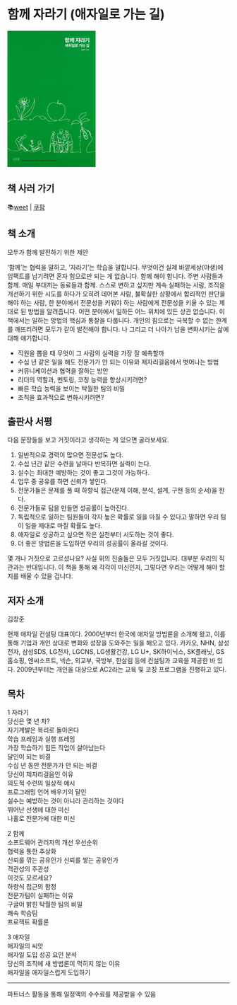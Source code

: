 # 함께 자라기 (애자일로 가는 길)

<img src="./9788966262335_L.jpg" width="200px" />

## 책 사러 가기

📚[weet](https://smartstore.naver.com/weetbook/products/4776861530)
|
[쿠팡](https://coupa.ng/bmPcut)

## 책 소개

모두가 함께 발전하기 위한 제안

‘함께’는 협력을 말하고, ‘자라기’는 학습을 말합니다. 무엇이건 실제 바깥세상(야생)에 임팩트를 남기려면 혼자 힘으로만 되는 게 없습니다. 함께 해야 합니다. 주변 사람들과 함께. 매일 부대끼는 동료들과 함께. 스스로 변하고 싶지만 계속 실패하는 사람, 조직을 개선하기 위한 시도를 하다가 오히려 데어본 사람, 불확실한 상황에서 합리적인 판단을 해야 하는 사람, 한 분야에서 전문성을 키워야 하는 사람에게 전문성을 키울 수 있는 제대로 된 방법을 알려줍니다. 어떤 분야에서 일하든 어느 위치에 있든 상관 없습니다. 이 책에서는 일하는 방법의 핵심과 통찰을 다룹니다. 개인의 힘으로는 극복할 수 없는 한계를 깨뜨리려면 모두가 같이 발전해야 합니다. 나 그리고 더 나아가 남을 변화시키는 삶에 대해 얘기합니다.

- 직원을 뽑을 때 무엇이 그 사람의 실력을 가장 잘 예측할까
- 수십 년 같은 일을 해도 전문가가 안 되는 이유와 제자리걸음에서 벗어나는 방법
- 커뮤니케이션과 협력을 잘하는 방안
- 리더의 역할과, 멘토링, 코칭 능력을 향상시키려면?
- 빠른 학습 능력을 보이는 탁월한 팀의 비밀
- 조직을 효과적으로 변화시키려면?

## 출판사 서평

다음 문장들을 보고 거짓이라고 생각하는 게 있으면 골라보세요.

1. 일반적으로 경력이 많으면 전문성도 높다.
2. 수십 년간 같은 수련을 날마다 반복하면 실력이 는다.
3. 실수는 최대한 예방하는 것이 좋고 그것이 가능하다.
4. 업무 중 공유를 하면 신뢰가 쌓인다.
5. 전문가들은 문제를 풀 때 하향식 접근(문제 이해, 분석, 설계, 구현 등의 순서)을 한다.
6. 전문가들로 팀을 만들면 성공률이 높아진다.
7. 독립적으로 일하는 팀원들이 각자 높은 확률로 일을 마칠 수 있다고 말하면 우리 팀이 일을 제대로 마칠 확률도 높다.
8. 애자일로 성공하고 싶으면 작은 실천부터 시도하는 것이 좋다.
9. 더 좋은 방법론을 도입하면 우리의 성공률이 올라갈 것이다.

몇 개나 거짓으로 고르셨나요? 사실 위의 진술들은 모두 거짓입니다. 대부분 우리의 직관과는 반대입니다. 이 책을 통해 왜 각각이 미신인지, 그렇다면 우리는 어떻게 해야 할지를 배울 수 있을 겁니다.

## 저자 소개

김창준

현재 애자일 컨설팅 대표이다. 2000년부터 한국에 애자일 방법론을 소개해 왔고, 이를 통해 기업과 개인 상대로 변화와 성장을 도와주는 일을 해오고 있다. 카카오, NHN, 삼성전자, 삼성SDS, LG전자, LGCNS, LG생활건강, LG U+, SK하이닉스, SK플래닛, GS홈쇼핑, 엔씨소프트, 넥슨, 외교부, 국방부, 한살림 등에 컨설팅과 교육을 제공한 바 있다. 2009년부터는 개인을 대상으로 AC2라는 교육 및 코칭 프로그램을 진행하고 있다.

## 목차

1 자라기<br/>
당신은 몇 년 차?<br/>
자기계발은 복리로 돌아온다<br/>
학습 프레임과 실행 프레임<br/>
가장 학습하기 힘든 직업이 살아남는다<br/>
달인이 되는 비결<br/>
수십 년 동안 전문가가 안 되는 비결<br/>
당신이 제자리걸음인 이유<br/>
의도적 수련의 일상적 예시<br/>
프로그래밍 언어 배우기의 달인<br/>
실수는 예방하는 것이 아니라 관리하는 것이다<br/>
뛰어난 선생에 대한 미신<br/>
나홀로 전문가에 대한 미신<br/>

2 함께<br/>
소프트웨어 관리자의 개선 우선순위<br/>
협력을 통한 추상화<br/>
신뢰를 깎는 공유인가 신뢰를 쌓는 공유인가<br/>
객관성의 주관성<br/>
이것도 모르세요?<br/>
하향식 접근의 함정<br/>
전문가팀이 실패하는 이유<br/>
구글이 밝힌 탁월한 팀의 비밀<br/>
쾌속 학습팀<br/>
프로젝트 확률론<br/>

3 애자일<br/>
애자일의 씨앗<br/>
애자일 도입 성공 요인 분석<br/>
당신의 조직에 새 방법론이 먹히지 않는 이유<br/>
애자일을 애자일스럽게 도입하기<br/>

---
파트너스 활동을 통해 일정액의 수수료를 제공받을 수 있음
